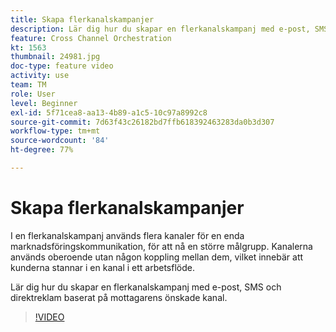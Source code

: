 ```yaml
---
title: Skapa flerkanalskampanjer
description: Lär dig hur du skapar en flerkanalskampanj med e-post, SMS och direktreklam baserat på mottagarens önskade kanal.
feature: Cross Channel Orchestration
kt: 1563
thumbnail: 24981.jpg
doc-type: feature video
activity: use
team: TM
role: User
level: Beginner
exl-id: 5f71cea8-aa13-4b89-a1c5-10c97a8992c8
source-git-commit: 7d63f43c26182bd7ffb618392463283da0b3d307
workflow-type: tm+mt
source-wordcount: '84'
ht-degree: 77%

---
```


# Skapa flerkanalskampanjer

I en flerkanalskampanj används flera kanaler för en enda marknadsföringskommunikation, för att nå en större målgrupp. Kanalerna används oberoende utan någon koppling mellan dem, vilket innebär att kunderna stannar i en kanal i ett arbetsflöde.

Lär dig hur du skapar en flerkanalskampanj med e-post, SMS och direktreklam baserat på mottagarens önskade kanal.

>[!VIDEO](https://video.tv.adobe.com/v/24981?quality=12)
